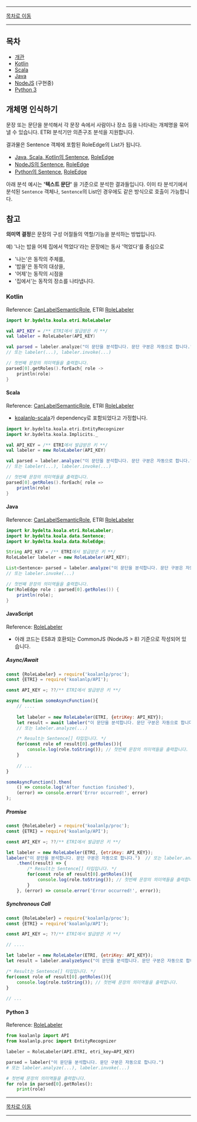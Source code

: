 --------

[목차로 이동](./index.md)

--------

## 목차 

- [개관](#개체명-인식하기)
- [Kotlin](#kotlin)
- [Scala](#scala)
- [Java](#java)
- [NodeJS](#javascript) (구현중)
- [Python 3](#python-3)

## 개체명 인식하기

문장 또는 문단을 분석해서 각 문장 속에서 사람이나 장소 등을 나타내는 개체명을 묶어낼 수 있습니다. ETRI 분석기만 의존구조 분석을 지원합니다.

결과물은 Sentence 객체에 포함된 RoleEdge의 List가 됩니다.
- [Java, Scala, Kotlin의 Sentence](https://koalanlp.github.io/koalanlp/api/koalanlp/kr.bydelta.koala.data/-sentence/index.html),
  [RoleEdge](https://koalanlp.github.io/koalanlp/api/koalanlp/kr.bydelta.koala.data/-role-edge/index.html)
- [NodeJS의 Sentence](https://koalanlp.github.io/nodejs-support/module-koalanlp_data.Sentence.html),
  [RoleEdge](https://koalanlp.github.io/nodejs-support/module-koalanlp_data.RoleEdge.html)
- [Python의 Sentence](https://koalanlp.github.io/python-support/html/koalanlp.html#koalanlp.data.Sentence),
  [RoleEdge](https://koalanlp.github.io/python-support/html/koalanlp.html#koalanlp.data.RoleEdge)

아래 분석 예시는 **'텍스트 문단'** 을 기준으로 분석한 결과들입니다. 
이미 타 분석기에서 분석된 `Sentence` 객체나, `Sentence`의 List인 경우에도 같은 방식으로 호출이 가능합니다. 

## 참고
**의미역 결정**은 문장의 구성 어절들의 역할/기능을 분석하는 방법입니다.

예) '나는 밥을 어제 집에서 먹었다'라는 문장에는
동사 '먹었다'를 중심으로
* '나는'은 동작의 주체를,
* '밥을'은 동작의 대상을,
* '어제'는 동작의 시점을
* '집에서'는 동작의 장소를 나타냅니다.

### Kotlin
Reference: [CanLabelSemanticRole](https://koalanlp.github.io/koalanlp/api/koalanlp/kr.bydelta.koala.proc/-can-label-semantic-role/index.html),
ETRI [RoleLabeler](https://koalanlp.github.io/koalanlp/api/koalanlp/kr.bydelta.koala.etri/-role-labeler/index.html)

```kotlin
import kr.bydelta.koala.etri.RoleLabeler

val API_KEY = /** ETRI에서 발급받은 키 **/
val labeler = RoleLabeler(API_KEY)

val parsed = labeler.analyze("이 문단을 분석합니다. 문단 구분은 자동으로 합니다.") 
// 또는 labeler(...), labeler.invoke(...)

// 첫번째 문장의 의미역들을 출력합니다.
parsed[0].getRoles().forEach{ role ->
    println(role)
}
```

#### Scala
Reference: [CanLabelSemanticRole](https://koalanlp.github.io/koalanlp/api/koalanlp/kr.bydelta.koala.proc/-can-label-semantic-role/index.html),
           ETRI [RoleLabeler](https://koalanlp.github.io/koalanlp/api/koalanlp/kr.bydelta.koala.etri/-role-labeler/index.html)

* [koalanlp-scala](https://koalanlp.github.io/scala-support)가 dependency로 포함되었다고 가정합니다.

```scala
import kr.bydelta.koala.etri.EntityRecognizer
import kr.bydelta.koala.Implicits._

val API_KEY = /** ETRI에서 발급받은 키 **/
val labeler = new RoleLabeler(API_KEY)

val parsed = labeler.analyze("이 문단을 분석합니다. 문단 구분은 자동으로 합니다.") 
// 또는 labeler(...), labeler.invoke(...)

// 첫번째 문장의 의미역들을 출력합니다.
parsed[0].getRoles().forEach{ role =>
    println(role)
}
```

#### Java
Reference: [CanLabelSemanticRole](https://koalanlp.github.io/koalanlp/api/koalanlp/kr.bydelta.koala.proc/-can-label-semantic-role/index.html),
           ETRI [RoleLabeler](https://koalanlp.github.io/koalanlp/api/koalanlp/kr.bydelta.koala.etri/-role-labeler/index.html)

```java
import kr.bydelta.koala.etri.RoleLabeler;
import kr.bydelta.koala.data.Sentence;
import kr.bydelta.koala.data.RoleEdge;

String API_KEY = /** ETRI에서 발급받은 키 **/
RoleLabeler labeler = new RoleLabeler(API_KEY);

List<Sentence> parsed = labeler.analyze("이 문단을 분석합니다. 문단 구분은 자동으로 합니다.") 
// 또는 labeler.invoke(...)

// 첫번째 문장의 의미역들을 출력합니다.
for(RoleEdge role : parsed[0].getRoles()) {
    println(role);
}
```

#### JavaScript
Reference: [RoleLabeler](https://koalanlp.github.io/nodejs-support/module-koalanlp_proc.RoleLabeler.html)

* 아래 코드는 ES8과 호환되는 CommonJS (NodeJS > 8) 기준으로 작성되어 있습니다.

##### Async/Await

```javascript
const {RoleLabeler} = require('koalanlp/proc');
const {ETRI} = require('koalanlp/API');

const API_KEY =; ??/** ETRI에서 발급받은 키 **/

async function someAsyncFunction(){
    // ....
    
    let labeler = new RoleLabeler(ETRI, {etriKey: API_KEY});
    let result = await labeler("이 문단을 분석합니다. 문단 구분은 자동으로 합니다.");
    // 또는 labeler.analyze(...)

    /* Result는 Sentence[] 타입입니다. */
    for(const role of result[0].getRoles()){
        console.log(role.toString()); // 첫번째 문장의 의미역들을 출력합니다.
    }
        
    // ...
}

someAsyncFunction().then(
    () => console.log('After function finished'),
    (error) => console.error('Error occurred!', error)
);
```

##### Promise

```javascript
const {RoleLabeler} = require('koalanlp/proc');
const {ETRI} = require('koalanlp/API');

const API_KEY =; ??/** ETRI에서 발급받은 키 **/

let labeler = new RoleLabeler(ETRI, {etriKey: API_KEY});
labeler("이 문단을 분석합니다. 문단 구분은 자동으로 합니다.")  // 또는 labeler.analyze(...)
    .then((result) => {
        /* Result는 Sentence[] 타입입니다. */
        for(const role of result[0].getRoles()){
            console.log(role.toString()); // 첫번째 문장의 의미역들을 출력합니다.
        }
    }, (error) => console.error('Error occurred!', error));
```

##### Synchronous Call

```javascript
const {RoleLabeler} = require('koalanlp/proc');
const {ETRI} = require('koalanlp/API');

const API_KEY =; ??/** ETRI에서 발급받은 키 **/

// ....

let labeler = new RoleLabeler(ETRI, {etriKey: API_KEY});
let result = labeler.analyzeSync("이 문단을 분석합니다. 문단 구분은 자동으로 합니다.");

/* Result는 Sentence[] 타입입니다. */
for(const role of result[0].getRoles()){
    console.log(role.toString()); // 첫번째 문장의 의미역들을 출력합니다.
}
        
// ...
```

#### Python 3
Reference: [RoleLabeler](https://koalanlp.github.io/python-support/html/koalanlp.html#koalanlp.proc.RoleLabeler)

```python
from koalanlp import API
from koalanlp.proc import EntityRecognizer

labeler = RoleLabeler(API.ETRI, etri_key=API_KEY)

parsed = labeler("이 문단을 분석합니다. 문단 구분은 자동으로 합니다.")
# 또는 labeler.analyze(...), labeler.invoke(...)

# 첫번째 문장의 의미역들을 출력합니다.
for role in parsed[0].getRoles():
    print(role)
```

--------

[목차로 이동](./index.md)

--------
